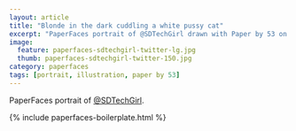 ```yaml
---
layout: article
title: "Blonde in the dark cuddling a white pussy cat"
excerpt: "PaperFaces portrait of @SDTechGirl drawn with Paper by 53 on an iPad."
image: 
  feature: paperfaces-sdtechgirl-twitter-lg.jpg
  thumb: paperfaces-sdtechgirl-twitter-150.jpg
category: paperfaces
tags: [portrait, illustration, paper by 53]
---
```


PaperFaces portrait of [@SDTechGirl](http://twitter.com/SDTechGirl).

{% include paperfaces-boilerplate.html %}